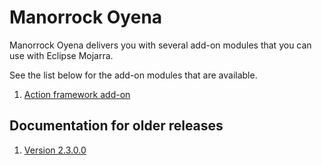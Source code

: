 
# Manorrock Oyena

Manorrock Oyena delivers you with several add-on modules that you can use with
Eclipse Mojarra. 

See the list below for the add-on modules that are available.

1. [Action framework add-on](action/README.md)

## Documentation for older releases

1. [Version 2.3.0.0](https://github.com/manorrock/oyena/tree/2.3.0.0)
